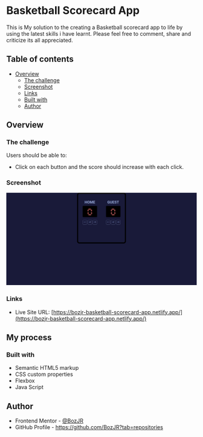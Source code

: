 # Basketball Scorecard App

This is My solution to the creating a Basketball scorecard app to life by using the latest skills i have learnt. Please feel free to comment, share and criticize its all appreciated. 

## Table of contents

- [Overview](#overview)
  - [The challenge](#the-challenge)
  - [Screenshot](#screenshot)
  - [Links](#links)
  - [Built with](#built-with)
  - [Author](#author)


## Overview

### The challenge

Users should be able to:

- Click on each button and the score should increase with each click.


### Screenshot

![](./completion%20pic/basketball-scorecard-app-screenshot.jpeg)


### Links

- Live Site URL: [https://bozjr-basketball-scorecard-app.netlify.app/](https://bozjr-basketball-scorecard-app.netlify.app/)


## My process

### Built with

- Semantic HTML5 markup
- CSS custom properties
- Flexbox
- Java Script


## Author

- Frontend Mentor - [@BozJR](https://www.frontendmentor.io/profile/BozJR)
- GitHub Profile - https://github.com/BozJR?tab=repositories
